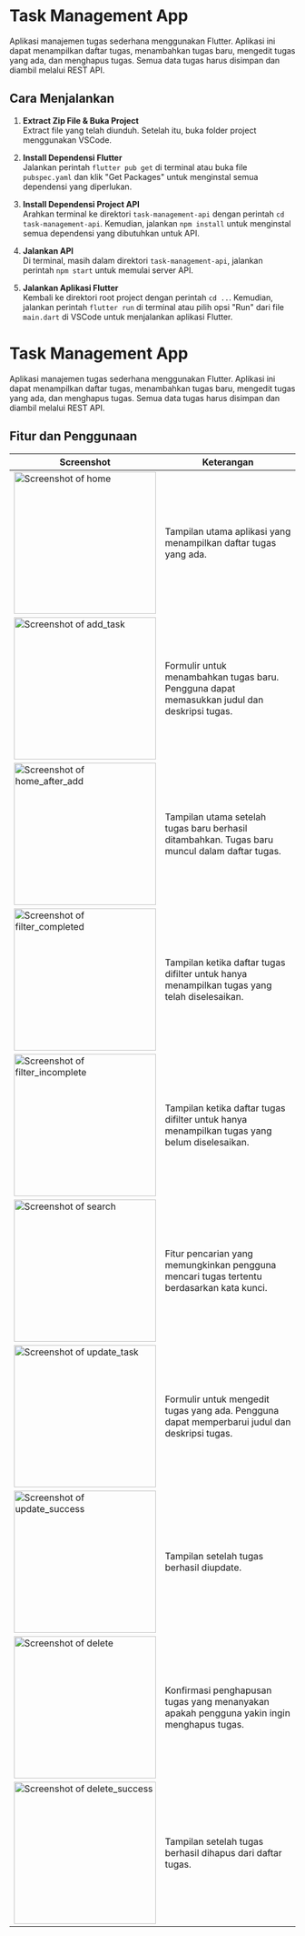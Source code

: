 # Task Management App

Aplikasi manajemen tugas sederhana menggunakan Flutter. Aplikasi ini dapat menampilkan daftar tugas, menambahkan tugas baru, mengedit tugas yang ada, dan menghapus tugas. Semua data tugas harus disimpan dan diambil melalui REST API.

## Cara Menjalankan

1. **Extract Zip File & Buka Project**  
   Extract file yang telah diunduh. Setelah itu, buka folder project menggunakan VSCode.

2. **Install Dependensi Flutter**  
   Jalankan perintah `flutter pub get` di terminal atau buka file `pubspec.yaml` dan klik "Get Packages" untuk menginstal semua dependensi yang diperlukan.

3. **Install Dependensi Project API**  
   Arahkan terminal ke direktori `task-management-api` dengan perintah `cd task-management-api`. Kemudian, jalankan `npm install` untuk menginstal semua dependensi yang dibutuhkan untuk API.

4. **Jalankan API**  
   Di terminal, masih dalam direktori `task-management-api`, jalankan perintah `npm start` untuk memulai server API.

5. **Jalankan Aplikasi Flutter**  
   Kembali ke direktori root project dengan perintah `cd ..`. Kemudian, jalankan perintah `flutter run` di terminal atau pilih opsi "Run" dari file `main.dart` di VSCode untuk menjalankan aplikasi Flutter.


# Task Management App

Aplikasi manajemen tugas sederhana menggunakan Flutter. Aplikasi ini dapat menampilkan daftar tugas, menambahkan tugas baru, mengedit tugas yang ada, dan menghapus tugas. Semua data tugas harus disimpan dan diambil melalui REST API.

## Fitur dan Penggunaan

| Screenshot | Keterangan |
|------------|------------|
| <img src="documentation/home.png" alt="Screenshot of home" width="250"/> | Tampilan utama aplikasi yang menampilkan daftar tugas yang ada. |
| <img src="documentation/add_task.png" alt="Screenshot of add_task" width="250"/> | Formulir untuk menambahkan tugas baru. Pengguna dapat memasukkan judul dan deskripsi tugas. |
| <img src="documentation/home_after_add.png" alt="Screenshot of home_after_add" width="250"/> | Tampilan utama setelah tugas baru berhasil ditambahkan. Tugas baru muncul dalam daftar tugas. |
| <img src="documentation/filter_completed.png" alt="Screenshot of filter_completed" width="250"/> | Tampilan ketika daftar tugas difilter untuk hanya menampilkan tugas yang telah diselesaikan. |
| <img src="documentation/filter_incomplete.png" alt="Screenshot of filter_incomplete" width="250"/> | Tampilan ketika daftar tugas difilter untuk hanya menampilkan tugas yang belum diselesaikan. |
| <img src="documentation/search.png" alt="Screenshot of search" width="250"/> | Fitur pencarian yang memungkinkan pengguna mencari tugas tertentu berdasarkan kata kunci. |
| <img src="documentation/update.png" alt="Screenshot of update_task" width="250"/> | Formulir untuk mengedit tugas yang ada. Pengguna dapat memperbarui judul dan deskripsi tugas. |
| <img src="documentation/update_success.png" alt="Screenshot of update_success" width="250"/> | Tampilan setelah tugas berhasil diupdate. |
| <img src="documentation/delete.png" alt="Screenshot of delete" width="250"/> | Konfirmasi penghapusan tugas yang menanyakan apakah pengguna yakin ingin menghapus tugas. |
| <img src="documentation/delete_success.png" alt="Screenshot of delete_success" width="250"/> | Tampilan setelah tugas berhasil dihapus dari daftar tugas. |




